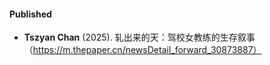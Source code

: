 
#### Published

- <strong>Tszyan Chan</strong>  (2025). 轧出来的天：驾校女教练的生存叙事
（https://m.thepaper.cn/newsDetail_forward_30873887）